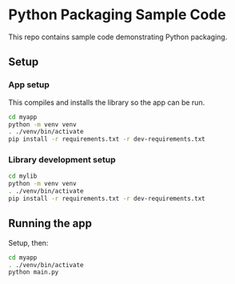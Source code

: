 # Python Packaging Sample Code

This repo contains sample code demonstrating Python packaging.

## Setup

### App setup

This compiles and installs the library so the app can be run.

```bash
cd myapp
python -m venv venv
. ./venv/bin/activate
pip install -r requirements.txt -r dev-requirements.txt
```

### Library development setup

```bash
cd mylib
python -m venv venv
. ./venv/bin/activate
pip install -r requirements.txt -r dev-requirements.txt
```

## Running the app

Setup, then:

```bash
cd myapp
. ./venv/bin/activate
python main.py
```
